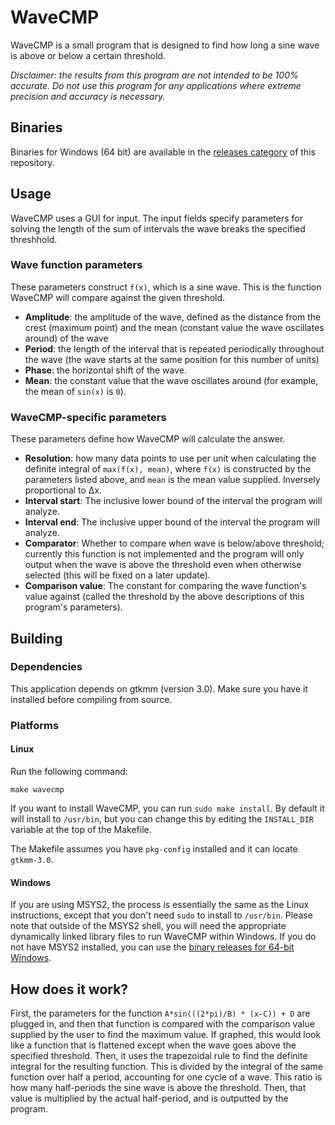 # WaveCMP 
WaveCMP is a small program that is designed to find how long a sine wave is above or below a certain threshold.

*Disclaimer: the results from this program are not intended to be 100% accurate. Do not use this program for any applications where extreme precision and accuracy is necessary.*

## Binaries

Binaries for Windows (64 bit) are available in the [releases category](https://github.com/nsdrozario/WaveCMP/releases/) of this repository. 

## Usage

WaveCMP uses a GUI for input. The input fields specify parameters for solving the length of the sum of intervals the wave breaks the specified threshhold.

### Wave function parameters

These parameters construct `f(x)`, which is a sine wave. This is the function WaveCMP will compare against the given threshold. 

- **Amplitude**: the amplitude of the wave, defined as the distance from the crest (maximum point) and the mean (constant value the wave oscillates around) of the wave
- **Period**: the length of the interval that is repeated periodically throughout the wave (the wave starts at the same position for this number of units)
- **Phase**: the horizontal shift of the wave.
- **Mean**: the constant value that the wave oscillates around (for example, the mean of `sin(x)` is `0`).

### WaveCMP-specific parameters

These parameters define how WaveCMP will calculate the answer.

 - **Resolution**: how many data points to use per unit when calculating the definite integral of `max(f(x), mean)`, where `f(x)` is constructed by the parameters listed above, and `mean` is the mean value supplied. Inversely proportional to Δx.
 - **Interval start**: The inclusive lower bound of the interval the program will analyze.
 - **Interval end**:  The inclusive upper bound of the interval the program will analyze.
 - **Comparator**: Whether to compare when wave is below/above threshold; currently this function is not implemented and the program will only output when the wave is above the threshold even when otherwise selected (this will be fixed on a later update).
 - **Comparison value**: The constant for comparing the wave function's value against (called the threshold by the above descriptions of this program's parameters).

## Building

### Dependencies

This application depends on gtkmm (version 3.0). Make sure you have it installed before compiling from source.

### Platforms

#### Linux
Run the following command:
```
make wavecmp
```
If you want to install WaveCMP, you can run `sudo make install`. By default it will install to `/usr/bin`, but 
you can change this by editing the `INSTALL_DIR` variable at the top of the Makefile.

The Makefile assumes you have `pkg-config` installed and it can locate `gtkmm-3.0`.
#### Windows
If you are using MSYS2, the process is essentially the same as the Linux instructions, except that you don't need `sudo` to install to `/usr/bin`.
Please note that outside of the MSYS2 shell, you will need the appropriate dynamically linked library files to run WaveCMP within Windows. If you do not 
have MSYS2 installed, you can use the [binary releases for 64-bit Windows](https://github.com/nsdrozario/WaveCMP/releases/).

## How does it work?

First, the parameters for the function `A*sin(((2*pi)/B) * (x-C)) + D` are plugged in, and then that function is compared with the comparison value supplied by the user to find the maximum value. If graphed, this would look like a function that is flattened except when the wave goes above the specified threshold. Then, it uses the trapezoidal rule to find the definite integral for the resulting function. This is divided by the integral of the same function over half a period, accounting for one cycle of a wave. This ratio is how many half-periods the sine wave is above the threshold. Then, that value is multiplied by the actual half-period, and is outputted by the program.
